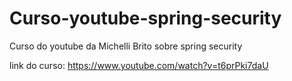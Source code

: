 # Curso-youtube-spring-security
Curso do youtube da Michelli Brito sobre spring security

link do curso: https://www.youtube.com/watch?v=t6prPki7daU
